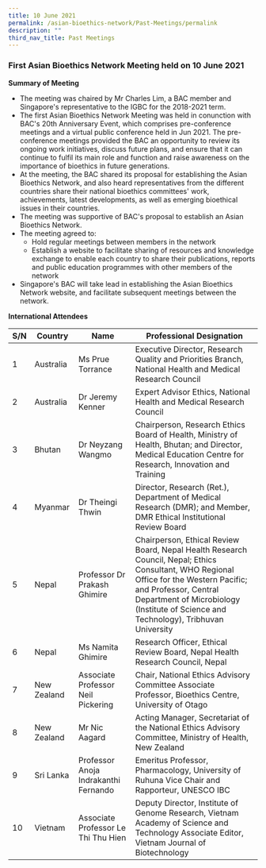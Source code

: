 ```yaml
---
title: 10 June 2021
permalink: /asian-bioethics-network/Past-Meetings/permalink
description: ""
third_nav_title: Past Meetings
---
```

### First Asian Bioethics Network Meeting held on 10 June 2021

**Summary of Meeting**
* The meeting was chaired by Mr Charles Lim, a BAC member and Singapore's representative to the IGBC for the 2018-2021 term. 
* The first Asian Bioethics Network Meeting was held in conunction with BAC's 20th Anniversary Event, which comprises pre-conference meetings and a virtual public conference held in Jun 2021.  The pre-conference meetings provided the BAC an opportunity to review its ongoing work initiatives, discuss future plans, and ensure that it can continue to fulfil its main role and function and raise awareness on the importance of bioethics in future generations. 
* At the meeting, the BAC shared its proposal for establishing the Asian Bioethics Network, and also heard representatives from the different countries share their national bioethics committees' work, achievements, latest developments, as well as emerging bioethical issues in their countries.
* The meeting was supportive of BAC's proposal to establish an Asian Bioethics Network. 
* The meeting agreed to:    
  * Hold regular meetings between members in the network
  * Establish a website to facilitate sharing of resources and knowledge exchange to enable each country to share their publications, reports and public education programmes with other members of the network
* Singapore's BAC will take lead in establishing the Asian Bioethics Network website, and facilitate subsequent meetings between the network. 

**International Attendees** 

|     S/N    |     Country        |     Name                                       |     Professional Designation  |
|--------|-------------|---------------|----------------------|
|     1      |     Australia      |     Ms Prue   Torrance                         |     Executive   Director, Research Quality and Priorities Branch, National Health and Medical Research Council  |
|     2      |     Australia      |     Dr Jeremy   Kenner                         |     Expert   Advisor Ethics, National Health and Medical Research Council |
|     3      |     Bhutan         |     Dr Neyzang   Wangmo                        |     Chairperson,     Research   Ethics Board of Health, Ministry of Health, Bhutan; and Director,      Medical   Education Centre for Research, Innovation and Training  |
|     4      |     Myanmar        |     Dr Theingi   Thwin                         |     Director, Research (Ret.), Department of Medical Research (DMR); and Member, DMR   Ethical Institutional Review Board  |
|     5      |     Nepal          |     Professor Dr   Prakash Ghimire             |     Chairperson, Ethical Review Board,     Nepal Health   Research Council, Nepal;  Ethics Consultant, WHO Regional Office for the Western Pacific; and Professor,  Central Department of Microbiology (Institute of Science and Technology), Tribhuvan   University    |
|     6      |     Nepal          |     Ms Namita   Ghimire                        |     Research   Officer, Ethical Review Board, Nepal Health Research Council, Nepal |
|     7      |     New Zealand    |     Associate   Professor Neil Pickering       |     Chair,     National   Ethics Advisory Committee            Associate   Professor,     Bioethics   Centre, University of Otago  |
|     8      |     New Zealand    |     Mr Nic Aagard                              |     Acting   Manager, Secretariat of the National Ethics Advisory Committee, Ministry of   Health, New Zealand    |
|     9      |     Sri Lanka      |     Professor   Anoja Indrakanthi Fernando     |     Emeritus   Professor,     Pharmacology,     University of   Ruhuna           Vice Chair   and Rapporteur, UNESCO IBC  |
|     10     |     Vietnam        |     Associate Professor Le Thi Thu Hien        |     Deputy   Director,     Institute of   Genome Research, Vietnam Academy of Science and Technology           Associate   Editor, Vietnam Journal of Biotechnology